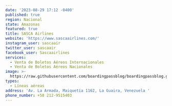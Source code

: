```yaml
---
date: '2023-08-29 17:12 -0400'
published: true
region: Nacional
state: Amazonas
featured: true
title: SASCA Airlines
website: 'https://www.sascaairlines.com/'
instagram_user: sascaair
twitter_user: sascaair
facebook_user: Sascaairlines
services:
  - Venta de Boletos Aéreos Internacionales
  - Venta de Boletos Aéreos Nacionales
image: >-
  https://raw.githubusercontent.com/boardingpassblog/boardingpassblog.github.io/main/assets/images/SASCA-Airlines-Logo.jpg
types:
  - Líneas aéreas
address: 'Av. La Armada, Maiquetía 1162, La Guaira, Venezuela '
phone_number: +58 212-9515403
---
```

